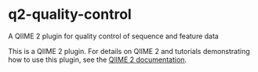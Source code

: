 # q2-quality-control
A QIIME 2 plugin for quality control of sequence and feature data

This is a QIIME 2 plugin. For details on QIIME 2 and tutorials demonstrating how to use this plugin, see the [QIIME 2 documentation](https://qiime2.org/).
